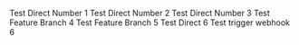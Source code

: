 Test Direct Number 1
Test Direct Number 2
Test Direct Number 3
Test Feature Branch 4
Test Feature Branch 5
Test Direct 6
Test trigger webhook 6

